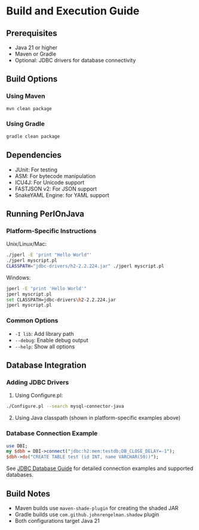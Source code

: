 # Build and Execution Guide

## Prerequisites
- Java 21 or higher
- Maven or Gradle
- Optional: JDBC drivers for database connectivity

## Build Options

### Using Maven
```bash
mvn clean package
```

### Using Gradle
```bash
gradle clean package
```

## Dependencies
- JUnit: For testing
- ASM: For bytecode manipulation
- ICU4J: For Unicode support
- FASTJSON v2: For JSON support
- SnakeYAML Engine: for YAML support

## Running PerlOnJava

### Platform-Specific Instructions

Unix/Linux/Mac:
```bash
./jperl -E 'print "Hello World"'
./jperl myscript.pl
CLASSPATH="jdbc-drivers/h2-2.2.224.jar" ./jperl myscript.pl
```

Windows:
```bash
jperl -E "print 'Hello World'"
jperl myscript.pl
set CLASSPATH=jdbc-drivers\h2-2.2.224.jar
jperl myscript.pl
```

### Common Options
- `-I lib`: Add library path
- `--debug`: Enable debug output
- `--help`: Show all options

## Database Integration

### Adding JDBC Drivers

1. Using Configure.pl:
```bash
./Configure.pl --search mysql-connector-java
```

2. Using Java classpath (shown in platform-specific examples above)

### Database Connection Example
```perl
use DBI;
my $dbh = DBI->connect("jdbc:h2:mem:testdb;DB_CLOSE_DELAY=-1");
$dbh->do("CREATE TABLE test (id INT, name VARCHAR(50))");
```

See [JDBC Database Guide](JDBC_GUIDE.md) for detailed connection examples and supported databases.

## Build Notes
- Maven builds use `maven-shade-plugin` for creating the shaded JAR
- Gradle builds use `com.github.johnrengelman.shadow` plugin
- Both configurations target Java 21

